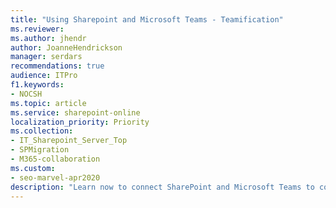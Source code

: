 ```yaml
---
title: "Using Sharepoint and Microsoft Teams - Teamification"
ms.reviewer: 
ms.author: jhendr
author: JoanneHendrickson
manager: serdars
recommendations: true
audience: ITPro
f1.keywords:
- NOCSH
ms.topic: article
ms.service: sharepoint-online
localization_priority: Priority
ms.collection: 
- IT_Sharepoint_Server_Top
- SPMigration
- M365-collaboration
ms.custom:
- seo-marvel-apr2020
description: "Learn now to connect SharePoint and Microsoft Teams to collaborate, chat, and have full modern teamwork experience."
---
```

# 